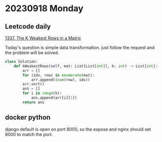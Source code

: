 # 20230918 Monday

## Leetcode daily

[1337. The K Weakest Rows in a Matrix](https://leetcode.com/problems/the-k-weakest-rows-in-a-matrix/description/?envType=daily-question&envId=2023-09-18)

Today's question is simple data transformation. just follow the request and the problem will be solved.

```py
class Solution:
    def kWeakestRows(self, mat: List[List[int]], k: int) -> List[int]:
        arr = []
        for (idx, row) in enumerate(mat):
            arr.append((sum(row), idx))
        arr.sort()
        ans = []
        for i in range(k):
            ans.append(arr[i][1])
        return ans
```

## docker python

django default is open on port 8000, so the expose and nginx should set 8000 to match the port.
